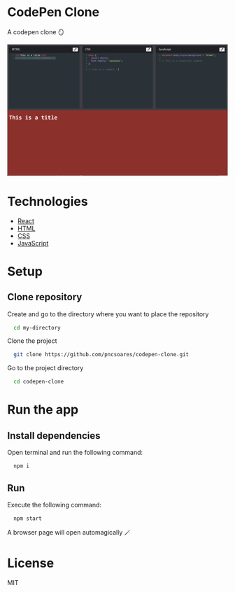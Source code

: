 # CodePen Clone

A codepen clone 🪞

![app](./images/app.png)

# Technologies

- [React](https://reactjs.org/docs/getting-started.html)
- [HTML](https://developer.mozilla.org/pt-BR/docs/Web/HTML)
- [CSS](https://developer.mozilla.org/pt-BR/docs/Web/CSS)
- [JavaScript](https://developer.mozilla.org/en-US/docs/Web/JavaScript)

# Setup

## Clone repository

Create and go to the directory where you want to place the repository

```bash
  cd my-directory
```

Clone the project

```bash
  git clone https://github.com/pncsoares/codepen-clone.git
```

Go to the project directory

```bash
  cd codepen-clone
```

# Run the app

## Install dependencies

Open terminal and run the following command:
```bash
  npm i
```

## Run

Execute the following command:
```bash
  npm start
```

A browser page will open automagically 🪄

# License

MIT